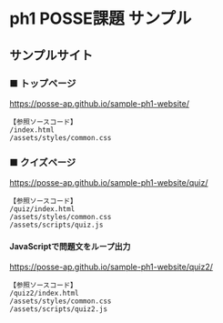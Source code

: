 # ph1 POSSE課題 サンプル
## サンプルサイト
### ■ トップページ
https://posse-ap.github.io/sample-ph1-website/

```
【参照ソースコード】
/index.html
/assets/styles/common.css
```

### ■ クイズページ
https://posse-ap.github.io/sample-ph1-website/quiz/
```
【参照ソースコード】
/quiz/index.html
/assets/styles/common.css
/assets/scripts/quiz.js
```

#### JavaScriptで問題文をループ出力
https://posse-ap.github.io/sample-ph1-website/quiz2/
```
【参照ソースコード】
/quiz2/index.html
/assets/styles/common.css
/assets/scripts/quiz2.js
```
